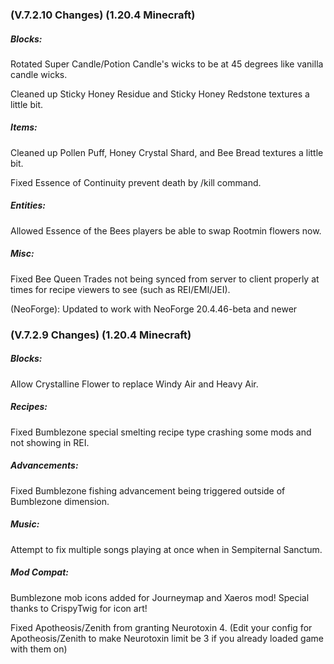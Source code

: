 ### **(V.7.2.10 Changes) (1.20.4 Minecraft)**

##### Blocks:
Rotated Super Candle/Potion Candle's wicks to be at 45 degrees like vanilla candle wicks.

Cleaned up Sticky Honey Residue and Sticky Honey Redstone textures a little bit.

##### Items:
Cleaned up Pollen Puff, Honey Crystal Shard, and Bee Bread textures a little bit.

Fixed Essence of Continuity prevent death by /kill command.

##### Entities:
Allowed Essence of the Bees players be able to swap Rootmin flowers now.

##### Misc:
Fixed Bee Queen Trades not being synced from server to client properly at times for recipe viewers to see (such as REI/EMI/JEI).

(NeoForge): Updated to work with NeoForge 20.4.46-beta and newer


### **(V.7.2.9 Changes) (1.20.4 Minecraft)**

##### Blocks:
Allow Crystalline Flower to replace Windy Air and Heavy Air.

##### Recipes:
Fixed Bumblezone special smelting recipe type crashing some mods and not showing in REI.

##### Advancements:
Fixed Bumblezone fishing advancement being triggered outside of Bumblezone dimension.

##### Music:
Attempt to fix multiple songs playing at once when in Sempiternal Sanctum.

##### Mod Compat:
Bumblezone mob icons added for Journeymap and Xaeros mod! Special thanks to CrispyTwig for icon art!

Fixed Apotheosis/Zenith from granting Neurotoxin 4.
  (Edit your config for Apotheosis/Zenith to make Neurotoxin limit be 3 if you already loaded game with them on)